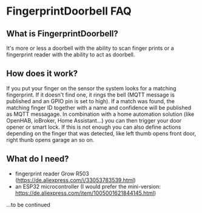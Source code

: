 # FingerprintDoorbell FAQ

## What is FingerprintDoorbell?
It's more or less a doorbell with the ability to scan finger prints or a fingerprint reader with the ability to act as doorbell.

## How does it work?
If you put your finger on the sensor the system looks for a matching fingerprint. If it doesn't find one, it rings the bell (MQTT message is published and an GPIO pin is set to high). If a match was found, the matching finger ID together with a name and confidence will be published as MQTT messagage. In combination with a home automation solution (like OpenHAB, ioBroker, Home Assistant...) you can then trigger your door opener or smart lock. If this is not enough you can also define actions depending on the finger that was detected, like left thumb opens front door, right thunb opens garage an so on.

## What do I need?
- fingerprint reader Grow R503 (https://de.aliexpress.com/i/33053783539.html)
- an ESP32 microcontroller (I would prefer the mini-version: https://de.aliexpress.com/item/1005001621844145.html)

...to be continued

